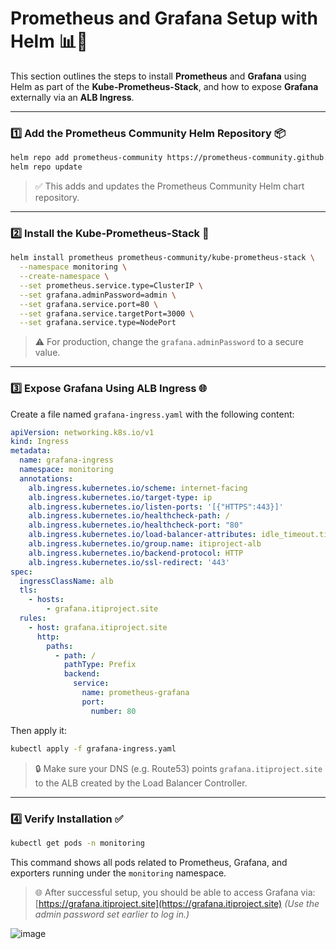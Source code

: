 
# **Prometheus and Grafana Setup with Helm** 📊🚀

This section outlines the steps to install **Prometheus** and **Grafana** using Helm as part of the **Kube-Prometheus-Stack**, and how to expose **Grafana** externally via an **ALB Ingress**.

---

### 1️⃣ **Add the Prometheus Community Helm Repository** 📦

```bash
helm repo add prometheus-community https://prometheus-community.github.io/helm-charts
helm repo update
```

> ✅ This adds and updates the Prometheus Community Helm chart repository.

---

### 2️⃣ **Install the Kube-Prometheus-Stack** 🔧

```bash
helm install prometheus prometheus-community/kube-prometheus-stack \
  --namespace monitoring \
  --create-namespace \
  --set prometheus.service.type=ClusterIP \
  --set grafana.adminPassword=admin \
  --set grafana.service.port=80 \
  --set grafana.service.targetPort=3000 \
  --set grafana.service.type=NodePort
```

> ⚠️ For production, change the `grafana.adminPassword` to a secure value.

---

### 3️⃣ **Expose Grafana Using ALB Ingress** 🌐

Create a file named `grafana-ingress.yaml` with the following content:

```yaml
apiVersion: networking.k8s.io/v1
kind: Ingress
metadata:
  name: grafana-ingress
  namespace: monitoring
  annotations:
    alb.ingress.kubernetes.io/scheme: internet-facing
    alb.ingress.kubernetes.io/target-type: ip
    alb.ingress.kubernetes.io/listen-ports: '[{"HTTPS":443}]'
    alb.ingress.kubernetes.io/healthcheck-path: /
    alb.ingress.kubernetes.io/healthcheck-port: "80"
    alb.ingress.kubernetes.io/load-balancer-attributes: idle_timeout.timeout_seconds=60
    alb.ingress.kubernetes.io/group.name: itiproject-alb
    alb.ingress.kubernetes.io/backend-protocol: HTTP
    alb.ingress.kubernetes.io/ssl-redirect: '443'
spec:
  ingressClassName: alb
  tls:
    - hosts:
        - grafana.itiproject.site
  rules:
    - host: grafana.itiproject.site
      http:
        paths:
          - path: /
            pathType: Prefix
            backend:
              service:
                name: prometheus-grafana
                port:
                  number: 80
```

Then apply it:

```bash
kubectl apply -f grafana-ingress.yaml
```

> 🔒 Make sure your DNS (e.g. Route53) points `grafana.itiproject.site` to the ALB created by the Load Balancer Controller.

---

### 4️⃣ **Verify Installation** ✅

```bash
kubectl get pods -n monitoring
```

This command shows all pods related to Prometheus, Grafana, and exporters running under the `monitoring` namespace.

> 🌐 After successful setup, you should be able to access Grafana via:
> [https://grafana.itiproject.site](https://grafana.itiproject.site)
> *(Use the admin password set earlier to log in.)*


![image](https://github.com/user-attachments/assets/c1636689-8f54-4cff-b36a-3c71d52b73b6)
